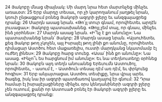 24 Յակոբը մնաց միայնակ: Մի մարդ նրա հետ մարտնչեց մինչեւ առաւօտ: 25 Երբ մարդը տեսաւ, որ չի կարողանում յաղթել նրան, կռուի ընթացքում բռնեց Յակոբի ազդրի ջլերը եւ անզգայացրեց դրանք: 26 Մարդն ասաց նրան. «Թո՛յլ տուր գնամ, որովհետեւ արդէն լուսացաւ»: Յակոբը պատասխանեց. «Թոյլ չեմ տայ, որ գնաս, մինչեւ ինձ չօրհնես»: 27 Մարդն ասաց նրան. «Ի՞նչ է քո անունը»: Նա պատասխանեց նրան՝ Յակոբ: 28 Մարդն ասաց նրան. «Այսուհետեւ քեզ Յակոբ թող չկոչեն, այլ Իսրայէլ թող լինի քո անունը, որովհետեւ դիմացար Աստծու հետ մաքառելիս, ուստի մարդկանց նկատմամբ էլ ուժեղ լինես»: 29 Յակոբը հարց տուեց. «Ասա՛ ինձ քո անունը»: Նա ասաց. «Ինչո՞ւ ես հարցնում իմ անունը»: Եւ նա տեղնուտեղը օրհնեց նրան: 30 Յակոբն այդ տեղն անուանեց Երեւումն Աստուծոյ, որովհետեւ, - ասում է, - Աստծուն տեսայ դէմ առ դէմ, եւ փրկուեց հոգիս»: 31 Երբ անյայտացաւ Աստծու տեսիլքը, նրա վրայ արեւ ծագեց, իսկ նա իր ազդրի պատճառով կաղալով էր գնում: 32 Դրա համար էլ իսրայէլացիները մինչեւ օրս կենդանիների ազդրի ջլերը չեն ուտում, քանի որ Աստուած բռնել էր Յակոբի ազդրի ջլերը եւ անզգայացրել դրանք:
